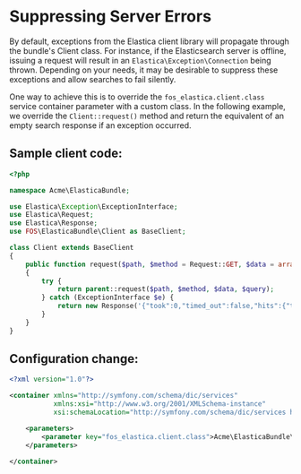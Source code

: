 Suppressing Server Errors
=========================

By default, exceptions from the Elastica client library will propagate through
the bundle's Client class. For instance, if the Elasticsearch server is offline,
issuing a request will result in an `Elastica\Exception\Connection` being thrown.
Depending on your needs, it may be desirable to suppress these exceptions and
allow searches to fail silently.

One way to achieve this is to override the `fos_elastica.client.class` service
container parameter with a custom class. In the following example, we override
the `Client::request()` method and return the equivalent of an empty search
response if an exception occurred.

Sample client code:
-------------------

```php
<?php

namespace Acme\ElasticaBundle;

use Elastica\Exception\ExceptionInterface;
use Elastica\Request;
use Elastica\Response;
use FOS\ElasticaBundle\Client as BaseClient;

class Client extends BaseClient
{
    public function request($path, $method = Request::GET, $data = array(), array $query = array())
    {
        try {
            return parent::request($path, $method, $data, $query);
        } catch (ExceptionInterface $e) {
            return new Response('{"took":0,"timed_out":false,"hits":{"total":0,"max_score":0,"hits":[]}}');
        }
    }
}
```

Configuration change:
---------------------

```xml
<?xml version="1.0"?>

<container xmlns="http://symfony.com/schema/dic/services"
           xmlns:xsi="http://www.w3.org/2001/XMLSchema-instance"
           xsi:schemaLocation="http://symfony.com/schema/dic/services http://symfony.com/schema/dic/services/services-1.0.xsd">

    <parameters>
        <parameter key="fos_elastica.client.class">Acme\ElasticaBundle\Client</parameter>
    </parameters>

</container>
